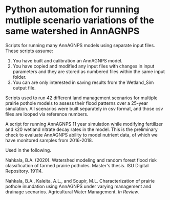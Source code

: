 # Python automation for running mutliple scenario variations of the same watershed in AnnAGNPS
Scripts for running many AnnAGNPS models using separate input files. These scripts assume:
1. You have built and calibration an AnnAGNPS model. 
2. You have copied and modified any input files with changes in input parameters and they are stored as numbered files within the same input folder. 
3. You can are only interested in saving results from the Wetland_Sim output file. 

Scripts used to run 42 different land management scenarios for multiple prairie pothole models to assess their flood patterns over a 25-year simulation. All scenarios were built separately in csv format, and those csv files are looped via reference numbers. 

A script for running AnnAGNPS 11 year simulation while modifying fertilizer and k20 wetland nitrate decay rates in the model. This is the preliminary check to evaluate AnnAGNPS ability to model nutrient data, of which we have monitored samples from 2016-2018. 

Used in the following. 

Nahkala, B.A. (2020). Watershed modeling and random forest flood risk classification of farmed prairie potholes. Master's thesis. ISU Digital Repository. 19114. 

Nahkala, B.A., Kaleita, A.L., and Soupir, M.L. Characterization of prairie pothole inundation using AnnAGNPS under varying management and drainage scenarios. Agricultural Water Management. *In Review.* 
